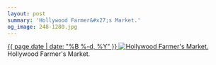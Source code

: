 ```yaml
---
layout: post
summary: 'Hollywood Farmer&#x27;s Market.'
og_image: 248-1280.jpg
---
```


<p>
 <time>
  <a href="/248">
   {{ page.date | date: "%B %-d, %Y" }}
  </a>
 </time>
 <a href="/248">
  <img alt="Hollywood Farmer's Market." data-taken="12/13/2013" sizes="(min-width: 700px) 50vw, calc(100vw - 2rem)" src="{{ site.assets_url }}/248-640.jpg" srcset="{{ site.assets_url }}/248-1280.jpg 1280w, {{ site.assets_url }}/248-960.jpg 960w, {{ site.assets_url }}/248-640.jpg 640w, {{ site.assets_url }}/248-320.jpg 320w"/>
 </a>
 <span>
  Hollywood Farmer's Market.
 </span>
</p>
